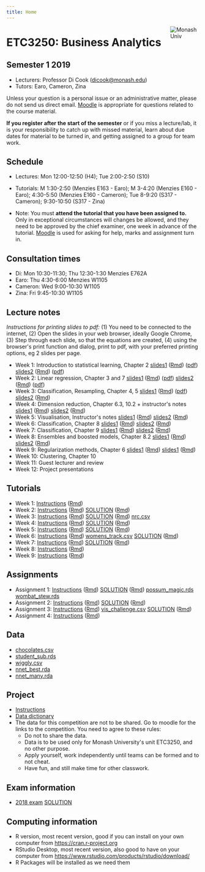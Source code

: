 ```yaml
---
title: Home
---
```


[<img src="img/M.png" style="max-width:15%;min-width:40px;float:right;" alt="Monash Univ" />](https://monash.edu)

# ETC3250: Business Analytics

## Semester 1 2019

- Lecturers: Professor Di Cook (dicook@monash.edu)
- Tutors: Earo, Cameron, Zina

Unless your question is a personal issue or an administrative matter, please do not send us direct email. [Moodle](https://lms.monash.edu/course/view.php?id=49079) is appropriate for questions related to the course material.

**If you register after the start of the semester** or if you miss a lecture/lab, it is your responsibility to catch up with missed material, learn about due dates for material to be turned in, and getting assigned to a group for team work. 

## Schedule

- Lectures: Mon 12:00-12:50 (H4); Tue 2:00-2:50  (S10)

- Tutorials: M 1:30-2:50 (Menzies E163 - Earo); M 3-4:20
  (Menzies E160 - Earo); 4:30-5:50 (Menzies E160 - Cameron); Tue
  8-9:20 (S317 - Cameron); 9:30-10:50 (S317 - Zina)
- Note: You must **attend the tutorial that you have been assigned to.** Only in exceptional circumstances will changes be allowed, and they need to be approved by the chief examiner, one week in advance of the tutorial. [Moodle](https://lms.monash.edu/course/view.php?id=49079) is used for asking for help, marks and assignment turn in. 

## Consultation times

- Di: Mon 10:30-11:30; Thu 12:30-1:30 Menzies E762A
- Earo: Thu 4:30-6:00 Menzies W1105
- Cameron: Wed 9:00-10:30 W1105
- Zina: Fri 9:45-10:30 W1105

## Lecture notes

*Instructions for printing slides to pdf:* (1) You need to be connected to the internet, (2) Open the slides in your web browser, ideally Google Chrome, (3) Step through each slide, so that the equations are created, (4) using the browser's print function and dialog, print to pdf, with your preferred printing options, eg 2 slides per page.

- Week 1: Introduction to statistical learning, Chapter 2 [slides1](http://monba.dicook.org/lectures/week1/introduction.html) ([Rmd](http://monba.dicook.org/lectures/week1/introduction.Rmd)) ([pdf](http://monba.dicook.org/lectures/week1/introduction.pdf)) [slides2](http://monba.dicook.org/lectures/week1/statlearn.html) ([Rmd](http://monba.dicook.org/lectures/week1/statlearn.Rmd))
([pdf](http://monba.dicook.org/lectures/week1/statlearn.pdf))
- Week 2: Linear regression, Chapter 3 and 7 [slides1](http://monba.dicook.org/lectures/week2/linear-regression.html) ([Rmd](http://monba.dicook.org/lectures/week2/linear-regression.Rmd))
([pdf](http://monba.dicook.org/lectures/week2/linear-regression.pdf))
[slides2](http://monba.dicook.org/lectures/week2/flexible-regression.html) ([Rmd](http://monba.dicook.org/lectures/week2/flexible-regression.Rmd))
([pdf](http://monba.dicook.org/lectures/week2/flexible-regression.pdf))
- Week 3: Classification, Resampling, Chapter 4, 5 [slides1](http://monba.dicook.org/lectures/week3/classification.html) ([Rmd](http://monba.dicook.org/lectures/week3/classification.Rmd)) ([pdf](http://monba.dicook.org/lectures/week3/classification.pdf))
[slides2](http://monba.dicook.org/lectures/week3/resampling.html) ([Rmd](http://monba.dicook.org/lectures/week3/resampling.Rmd)) 
- Week 4: Dimension reduction, Chapter 6.3, 10.2 + instructor's notes
[slides1](http://monba.dicook.org/lectures/week4/dimension_reduction.html) ([Rmd](http://monba.dicook.org/lectures/week4/dimension_reduction.Rmd)) 
[slides2](http://monba.dicook.org/lectures/week4/dimension_reduction_more.html) ([Rmd](http://monba.dicook.org/lectures/week4/dimension_reduction_more.Rmd)) 
- Week 5: Visualisation, Instructor's notes
[slides1](http://monba.dicook.org/lectures/week5/visualisation.html) ([Rmd](http://monba.dicook.org/lectures/week5/visualisation.Rmd)) 
[slides2](http://monba.dicook.org/lectures/week5/visualisation2.html) ([Rmd](http://monba.dicook.org/lectures/week5/visualisation2.Rmd)) 
- Week 6: Classification,  Chapter 8
[slides1](http://monba.dicook.org/lectures/week6/regression_trees.html) ([Rmd](http://monba.dicook.org/lectures/week6/regression_trees.Rmd)) 
[slides2](http://monba.dicook.org/lectures/week6/classification_trees.html) ([Rmd](http://monba.dicook.org/lectures/week6/classification_trees.Rmd)) 
- Week 7: Classification, Chapter 9
[slides1](http://monba.dicook.org/lectures/week7/classification_forests.html) ([Rmd](http://monba.dicook.org/lectures/week7/classification_forests.Rmd))
[slides2](http://monba.dicook.org/lectures/week7/classification_svm.html) ([Rmd](http://monba.dicook.org/lectures/week7/classification_svm.Rmd)) 
- Week 8: Ensembles and boosted models, Chapter 8.2 
[slides1](http://monba.dicook.org/lectures/week8/classification_nn.html) ([Rmd](http://monba.dicook.org/lectures/week8/classification_nn.Rmd))
[slides2](http://monba.dicook.org/lectures/week8/regularization.html) ([Rmd](http://monba.dicook.org/lectures/week8/regularization.Rmd))
- Week 9: Regularization methods, Chapter 6 [slides1](http://monba.dicook.org/lectures/week9/regularization.html) ([Rmd](http://monba.dicook.org/lectures/week9/regularization.Rmd))
[slides1](http://monba.dicook.org/lectures/week9/model_assessment.html) ([Rmd](http://monba.dicook.org/lectures/week9/model_assessment.Rmd))
- Week 10: Clustering, Chapter 10
- Week 11: Guest lecturer and review
- Week 12: Project presentations

<!--
https://www.monash.edu/policy-bank/academic/education/learning-and-teaching
-->

## Tutorials

- Week 1: [Instructions](http://monba.dicook.org/labs/lab1.html) ([Rmd](http://monba.dicook.org/labs/lab1.Rmd))
- Week 2: [Instructions](http://monba.dicook.org/labs/lab2.html) ([Rmd](http://monba.dicook.org/labs/lab2.Rmd)) [SOLUTION](http://monba.dicook.org/labs/lab2_solution.html) ([Rmd](http://monba.dicook.org/labs/lab2_solution.Rmd)) 
- Week 3: [Instructions](http://monba.dicook.org/labs/lab3.html) ([Rmd](http://monba.dicook.org/labs/lab3.Rmd)) [SOLUTION](http://monba.dicook.org/labs/lab3_solution.html) ([Rmd](http://monba.dicook.org/labs/lab3_solution.Rmd))  [nrc.csv](http://monba.dicook.org/labs/data/nrc.csv)
- Week 4: [Instructions](http://monba.dicook.org/labs/lab4.html) ([Rmd](http://monba.dicook.org/labs/lab4.Rmd)) [SOLUTION](http://monba.dicook.org/labs/lab4_solution.html) ([Rmd](http://monba.dicook.org/labs/lab4_solution.Rmd)) 
- Week 5: [Instructions](http://monba.dicook.org/labs/lab5.html) ([Rmd](http://monba.dicook.org/labs/lab5.Rmd))
[SOLUTION](http://monba.dicook.org/labs/lab5_solution.html) ([Rmd](http://monba.dicook.org/labs/lab5_solution.Rmd)) 
- Week 6: [Instructions](http://monba.dicook.org/labs/lab6.html) ([Rmd](http://monba.dicook.org/labs/lab6.Rmd)) [womens_track.csv](http://monba.dicook.org/labs/data/womens_track.csv)
[SOLUTION](http://monba.dicook.org/labs/lab6_solution.html) ([Rmd](http://monba.dicook.org/labs/lab6_solution.Rmd)) 
- Week 7: [Instructions](http://monba.dicook.org/labs/lab7.html) ([Rmd](http://monba.dicook.org/labs/lab7.Rmd)) 
[SOLUTION](http://monba.dicook.org/labs/lab7_solution.html) ([Rmd](http://monba.dicook.org/labs/lab7_solution.Rmd)) 
- Week 8: [Instructions](http://monba.dicook.org/labs/lab8.html) ([Rmd](http://monba.dicook.org/labs/lab8.Rmd)) 
- Week 9: [Instructions](http://monba.dicook.org/labs/lab9.html) ([Rmd](http://monba.dicook.org/labs/lab9.Rmd)) 

## Assignments

- Assignment 1: [Instructions](http://monba.dicook.org/assignments/assignment1.html) ([Rmd](http://monba.dicook.org/assignments/assignment1.Rmd)) [SOLUTION](http://monba.dicook.org/assignments/assignment1_solution.html) ([Rmd](http://monba.dicook.org/assignments/assignment1_solution.Rmd)) [possum_magic.rds](http://monba.dicook.org/assignments/data/possum_magic.rds) [wombat_stew.rds](http://monba.dicook.org/assignments/data/wombat_stew.rds)
- Assignment 2: [Instructions](http://monba.dicook.org/assignments/assignment2.html) ([Rmd](http://monba.dicook.org/assignments/assignment2.Rmd))
[SOLUTION](http://monba.dicook.org/assignments/assignment2_solution.html) ([Rmd](http://monba.dicook.org/assignments/assignment2_solution.Rmd)) 
- Assignment 3: [Instructions](http://monba.dicook.org/assignments/assignment3.html) ([Rmd](http://monba.dicook.org/assignments/assignment3.Rmd)) [vis_challenge.csv](http://monba.dicook.org/assignments/vis_challenge.csv)
[SOLUTION](http://monba.dicook.org/assignments/assignment3_solution.html) ([Rmd](http://monba.dicook.org/assignments/assignment3_solution.Rmd)) 
- Assignment 4: [Instructions](http://monba.dicook.org/assignments/assignment4.html) ([Rmd](http://monba.dicook.org/assignments/assignment4.Rmd))

## Data

- [chocolates.csv](http://monba.dicook.org/data/chocolates.csv)
- [student_sub.rds](http://monba.dicook.org/data/student_sub.rds)
- [wiggly.csv](http://monba.dicook.org/labs/data/wiggly.csv)
- [nnet_best.rda](http://monba.dicook.org/labs/data/nnet_best.rda)
- [nnet_many.rda](http://monba.dicook.org/labs/data/nnet_many.rda)

## Project

- [Instructions](project/project.html)
- [Data dictionary](project/data_dictionary.docx)
- The data for this competition are not to be shared. Go to moodle for the links to the competition. You need to agree to these rules:
    - Do not to share the data.
    - Data is to be used only for Monash University's unit ETC3250, and no other purpose.
	- Apply yourself, work independently until teams can be formed and to not cheat.
	- Have fun, and still make time for other classwork.

## Exam information

- [2018 exam](exams/practice_exam_2018.pdf) [SOLUTION](exams/practice_exam_solution_2018.pdf)


## Computing information

- R version, most recent version, good if you can install on your own computer from https://cran.r-project.org
- RStudio Desktop, most recent version, also good to have on your computer from https://www.rstudio.com/products/rstudio/download/
- R Packages will be installed as we need them
